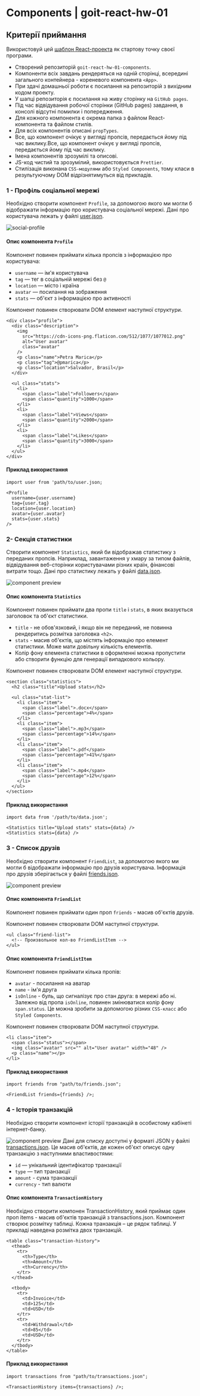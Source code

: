 # Components | goit-react-hw-01

## Критерії приймання

Використовуй цей
[шаблон React-проекта](https://github.com/goitacademy/react-homework-template#readme)
як стартову точку своєї програми.

- Створений репозиторій `goit-react-hw-01-components`.
- Компоненти всіх завдань рендеряться на одній сторінці, всередині загального
  контейнера - кореневого компонента `<App>`.
- При здачі домашньої роботи є посилання на репозиторій з вихідним кодом
  проекту.
- У шапці репозиторія є посилання на живу сторінку на `GitHub pages`.
- Під час відвідування робочої сторінки (GitHub pages) завдання, в консолі
  відсутні помилки і попередження.
- Для кожного компонента є окрема папка з файлом React-компонента та файлом
  стилів.
- Для всіх компонентів описані `propTypes`.
- Все, що компонент очікує у вигляді пропсів, передається йому під час
  виклику.Все, що компонент очікує у вигляді пропсів, передається йому під час
  виклику.
- Імена компонентів зрозумілі та описові.
- JS-код чистий та зрозумілий, використовується `Prettier`.
- Стилізація виконана `CSS-модулями` або `Styled Components`, тому класи в
  результуючому DOM відрізнятимуться від прикладів.

### 1 - Профіль соціальної мережі

Необхідно створити компонент `Profile`, за допомогою якого ми могли б
відображати інформацію про користувача соціальної мережі. Дані про користувача
лежать у файлі
[user.json](https://downgit.github.io/#/home?url=https:%2F%2Fgithub.com%2Fgoitacademy%2Freact-homework%2Fblob%2Fmaster%2Fhomework-01%2Fsocial-profile%2Fuser.json).

![social-profile](https://textbook.edu.goit.global/lms-react-homework/v1/img/hw-01/social-profile.png)

#### Опис компонента `Profile`

Компонент повинен приймати кілька пропсів з інформацією про користувача:

- `username` — ім'я користувача
- `tag` — тег в соціальній мережі без `@`
- `location` — місто і країна
- `avatar` — посилання на зображення
- `stats` — об'єкт з інформацією про активності

Компонент повинен створювати DOM елемент наступної структури.

```
<div class="profile">
  <div class="description">
    <img
      src="https://cdn-icons-png.flaticon.com/512/1077/1077012.png"
      alt="User avatar"
      class="avatar"
    />
    <p class="name">Petra Marica</p>
    <p class="tag">@pmarica</p>
    <p class="location">Salvador, Brasil</p>
  </div>

  <ul class="stats">
    <li>
      <span class="label">Followers</span>
      <span class="quantity">1000</span>
    </li>
    <li>
      <span class="label">Views</span>
      <span class="quantity">2000</span>
    </li>
    <li>
      <span class="label">Likes</span>
      <span class="quantity">3000</span>
    </li>
  </ul>
</div>
```

#### Приклад використання

```
import user from 'path/to/user.json;

<Profile
  username={user.username}
  tag={user.tag}
  location={user.location}
  avatar={user.avatar}
  stats={user.stats}
/>
```

### 2- Секція статистики

Створити компонент `Statistics`, який би відображав статистику з переданих
пропсів. Наприклад, завантаження у хмару за типом файлів, відвідування
веб-сторінки користувачами різних країн, фінансові витрати тощо. Дані про
статистику лежать у файлі
[data.json](https://downgit.github.io/#/home?url=https:%2F%2Fgithub.com%2Fgoitacademy%2Freact-homework%2Fblob%2Fmaster%2Fhomework-01%2Fstatistics%2Fdata.json).

![component preview](https://textbook.edu.goit.global/lms-react-homework/v1/img/hw-01/statistics.jpg)

#### Опис компонента `Statistics`

Компонент повинен приймати два пропи `title` і `stats`, в яких вказується
заголовок та об'єкт статистики.

- `title` - не обов'язковий, і якщо він не переданий, не повинна рендеритись
  розмітка заголовка `<h2>`.
- `stats` - масив об'єктів, що містять інформацію про елемент статистики. Може
  мати довільну кількість елементів.
- Колір фону елемента статистики в оформленні можна пропустити або створити
  функцію для генерації випадкового кольору.

Компонент повинен створювати DOM елемент наступної структури.

```
<section class="statistics">
  <h2 class="title">Upload stats</h2>

  <ul class="stat-list">
    <li class="item">
      <span class="label">.docx</span>
      <span class="percentage">4%</span>
    </li>
    <li class="item">
      <span class="label">.mp3</span>
      <span class="percentage">14%</span>
    </li>
    <li class="item">
      <span class="label">.pdf</span>
      <span class="percentage">41%</span>
    </li>
    <li class="item">
      <span class="label">.mp4</span>
      <span class="percentage">12%</span>
    </li>
  </ul>
</section>
```

#### Приклад використання

```
import data from '/path/to/data.json';

<Statistics title="Upload stats" stats={data} />
<Statistics stats={data} />
```

### 3 - Список друзів

Необхідно створити компонент `FriendList`, за допомогою якого ми могли б
відображати інформацію про друзів користувача. Інформація про друзів
зберігається у файлі
[friends.json](https://downgit.github.io/#/home?url=https:%2F%2Fgithub.com%2Fgoitacademy%2Freact-homework%2Fblob%2Fmaster%2Fhomework-01%2Ffriend-list%2Ffriends.json).

![component preview](https://textbook.edu.goit.global/lms-react-homework/v1/img/hw-01/friend-list.jpg)

#### Опис компонента `FriendList`

Компонент повинен приймати один проп `friends` - масив об'єктів друзів.

Компонент повинен створювати DOM наступної структури.

```
<ul class="friend-list">
  <!-- Произвольное кол-во FriendListItem -->
</ul>
```

#### Опис компонента `FriendListItem`

Компонент повинен приймати кілька пропів:

- `avatar` - посилання на аватар
- `name` - ім'я друга
- `isOnline` - буль, що сигналізує про стан друга: в мережі або ні. Залежно від
  пропа `isOnline`, повинен змінюватися колір фону `span.status`. Це можна
  зробити за допомогою різних `CSS-класс` або `Styled Components`.

Компонент повинен створювати DOM наступної структури.

```
<li class="item">
  <span class="status"></span>
  <img class="avatar" src="" alt="User avatar" width="48" />
  <p class="name"></p>
</li>
```

#### Приклад використання

```
import friends from "path/to/friends.json";

<FriendList friends={friends} />;
```

### 4 - Історія транзакцій

Необхідно створити компонент історії транзакцій в особистому кабінеті
інтернет-банку.

![component preview](https://textbook.edu.goit.global/lms-react-homework/v1/img/hw-01/transactions.jpg)
Дані для списку доступні у форматі JSON у файлі
[transactions.json](https://downgit.github.io/#/home?url=https:%2F%2Fgithub.com%2Fgoitacademy%2Freact-homework%2Fblob%2Fmaster%2Fhomework-01%2Ftransaction-history%2Ftransactions.json).
Це масив об'єктів, де кожен об'єкт описує одну транзакцію з наступними
властивостями:

- `id` — унікальний ідентифікатор транзакції
- `type` — тип транзакції
- `amount` - сума транзакції
- `currency` - тип валюти

#### Опис компонента `TransactionHistory`

Необхідно створити компонен TransactionHistory, який приймає один проп items -
масив об'єктів транзакцій з transactions.json. Компонент створює розмітку
таблиці. Кожна транзакція – це рядок таблиці. У прикладі наведена розмітка двох
транзакцій.

```
<table class="transaction-history">
  <thead>
    <tr>
      <th>Type</th>
      <th>Amount</th>
      <th>Currency</th>
    </tr>
  </thead>

  <tbody>
    <tr>
      <td>Invoice</td>
      <td>125</td>
      <td>USD</td>
    </tr>
    <tr>
      <td>Withdrawal</td>
      <td>85</td>
      <td>USD</td>
    </tr>
  </tbody>
</table>
```

#### Приклад використання

```
import transactions from "path/to/transactions.json";

<TransactionHistory items={transactions} />;
```
